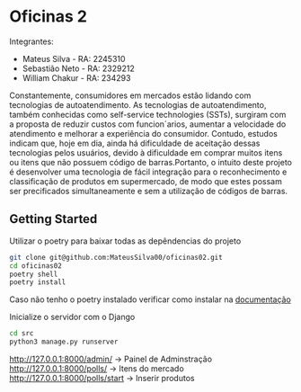 <h1> Oficinas 2 </h1>

Integrantes:
- Mateus Silva - RA: 2245310
- Sebastião Neto - RA: 2329212
- William Chakur - RA: 234293

Constantemente, consumidores em mercados estão lidando com tecnologias de
autoatendimento. As tecnologias de autoatendimento, também conhecidas como self-service technologies (SSTs), surgiram com a proposta de reduzir custos com funcion´arios, aumentar a velocidade do atendimento e melhorar a experiência do consumidor. Contudo, estudos indicam que, hoje em dia, ainda há dificuldade de aceitação dessas tecnologias pelos usuários, devido à dificuldade em comprar muitos itens ou itens que não possuem código de barras.Portanto, o intuito deste projeto é desenvolver uma tecnologia de fácil integração para o reconhecimento e classificação de produtos em supermercado, de modo que estes possam ser precificados simultaneamente e sem a utilização de códigos de barras.

<h2> Getting Started </h2>
Utilizar o poetry para baixar todas as depêndencias do projeto

```bash
git clone git@github.com:MateusSilva00/oficinas02.git
cd oficinas02
poetry shell
poetry install
```
Caso não tenho o poetry instalado verificar como instalar na [documentação](https://python-poetry.org/docs/#installation)

Inicialize o servidor com o Django
```bash
cd src
python3 manage.py runserver
```

http://127.0.0.1:8000/admin/ -> Painel de Adminstração 
http://127.0.0.1:8000/polls/ -> Itens do mercado
http://127.0.0.1:8000/polls/start -> Inserir produtos
